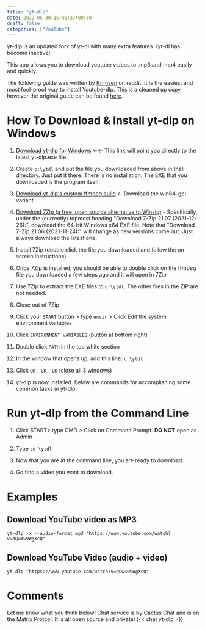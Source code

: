 ```yaml
---
title: "yt-dlp"
date: 2022-05-30T15:46:37+09:30
draft: false
categories: ["YouTube"]
---
```

yt-dlp is an updated fork of yt-dl with many extra features. (yt-dl has become inactive)

This app allows you to download youtube videos to .mp3 and .mp4 easily and quickly.

The following guide was written by [Krimsen](https://www.reddit.com/user/krimsen/) on reddit. It is the easiest and most fool-proof way to install Youtube-dlp. This is a cleaned up copy however the original guide can be found [here](https://www.reddit.com/r/youtubedl/comments/qzqzaz/can_someone_please_post_a_simple_guide_on_making/hlon6k5/).

# How To Download & Install yt-dlp on Windows
1.    [Download yt-dlp for Windows](https://github.com/yt-dlp/yt-dlp/releases/latest/download/yt-dlp.exe) ←← This link will point you directly to the latest yt-dlp.exe file.

2.    Create ```c:\ytdl``` and put the file you downloaded from above in that directory. Just put it there. There is no installation. The EXE that you downloaded is the program itself.

3.    [Download yt-dlp's custom ffmpeg build](https://github.com/yt-dlp/FFmpeg-Builds/wiki/Latest) ← Download the win64-gpl variant

4.    [Download 7Zip (a free, open source alternative to Winzip)](https://www.7-zip.org/download.html) - Specifically, under the (currently) topmost heading "Download 7-Zip 21.07 (2021-12-26):", download the 64-bit Windows x64 EXE file. Note that "Download 7-Zip 21.06 (2021-11-24):" will change as new versions come out. Just always download the latest one.

5.    Install 7Zip (double click the file you downloaded and follow the on-screen instructions)

6.    Once 7Zip is installed, you should be able to double click on the ffmpeg file you downloaded a few steps ago and it will open in 7Zip

7.    Use 7Zip to extract the EXE files to ```c:\ytdl```. The other files in the ZIP are not needed.

8.    Close out of 7Zip

9.    Click your ```START``` button > type ```envir``` > Click Edit the system environment variables

10.    Click ```ENVIRONMENT VARIABLES``` (button at bottom right)

11.    Double click ```PATH``` in the top white section

12.    In the window that opens up, add this line:
        ```c:\ytdl```

14.    Click ```OK, OK, OK``` (close all 3 windows)

15.    yt-dlp is now installed. Below are commands for accomplishing some common tasks in yt-dlp.

# Run yt-dlp from the Command Line

1.    Click START> type CMD > Click on Command Prompt. __DO NOT__ open as Admin 

2.    Type ```cd \ytdl```

3.    Now that you are at the command line, you are ready to download.

4.    Go find a video you want to download. 

# Examples
## Download YouTube video as MP3

```yt-dlp -x --audio-format mp3 "https://www.youtube.com/watch?v=dQw4w9WgXcQ"```

## Download YouTube Video (audio + video)

```yt-dlp "https://www.youtube.com/watch?v=dQw4w9WgXcQ"```


# Comments
Let me know what you think below! Chat service is by Cactus Chat and is on the Matrix Protcol. It is all open source and private!
{{< chat yt-dlp >}}